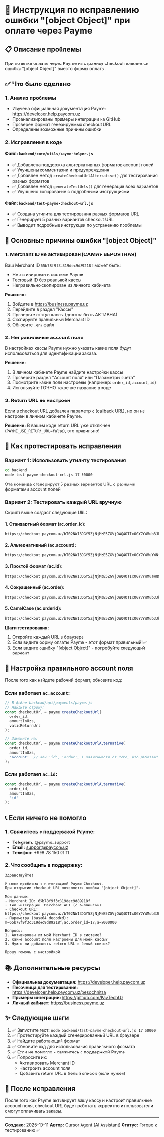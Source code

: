 # 🔧 Инструкция по исправлению ошибки "[object Object]" при оплате через Payme

## 📋 Описание проблемы

При попытке оплаты через Payme на странице checkout появляется ошибка "[object Object]" вместо формы оплаты.

## ✅ Что было сделано

### 1. Анализ проблемы
- Изучена официальная документация Payme: https://developer.help.paycom.uz
- Проанализированы примеры интеграции на GitHub
- Проверен формат генерируемых checkout URL
- Определены возможные причины ошибки

### 2. Исправления в коде

#### Файл: `backend/core/utils/payme-helper.js`
- ✅ Добавлена поддержка альтернативных форматов account полей
- ✅ Улучшены комментарии и предупреждения
- ✅ Добавлен метод `createCheckoutUrlAlternative()` для тестирования разных форматов
- ✅ Добавлен метод `generateTestUrls()` для генерации всех вариантов
- ✅ Улучшено логирование с подробными инструкциями

#### Файл: `backend/test-payme-checkout-url.js`
- ✅ Создана утилита для тестирования разных форматов URL
- ✅ Генерирует 5 разных вариантов checkout URL
- ✅ Выводит подробные инструкции по устранению проблемы

## 🎯 Основные причины ошибки "[object Object]"

### 1. **Merchant ID не активирован** (САМАЯ ВЕРОЯТНАЯ)
Ваш Merchant ID `65b78f9f3c319dec9d89218f` может быть:
- Не активирован в системе Payme
- Тестовый ID без реальной кассы
- Неправильно скопирован из личного кабинета

**Решение:**
1. Войдите в https://business.payme.uz
2. Перейдите в раздел "Кассы"
3. Проверьте статус кассы (должна быть АКТИВНА)
4. Скопируйте правильный Merchant ID
5. Обновите `.env` файл

### 2. **Неправильные account поля**
В настройках кассы Payme нужно указать какие поля будут использоваться для идентификации заказа.

**Решение:**
1. В личном кабинете Payme найдите настройки кассы
2. Проверьте раздел "Account поля" или "Параметры счета"
3. Посмотрите какие поля настроены (например: `order_id`, `account`, `id`)
4. Используйте ТОЧНО такое же название в коде

### 3. **Return URL не настроен**
Если в checkout URL добавлен параметр `c` (callback URL), но он не настроен в личном кабинете Payme.

**Решение:**
В вашем коде return URL уже отключен (`PAYME_USE_RETURN_URL=false`), это правильно!

## 🧪 Как протестировать исправления

### Вариант 1: Использовать утилиту тестирования

```bash
cd backend
node test-payme-checkout-url.js 17 50000
```

Эта команда сгенерирует 5 разных вариантов URL с разными форматами account полей.

### Вариант 2: Тестировать каждый URL вручную

Скрипт выше создаст следующие URL:

#### 1. Стандартный формат (ac.order_id):
```
https://checkout.paycom.uz/bT02NWI3OGY5ZjNjMzE5ZGVjOWQ4OTIxOGY7YWMub3JkZXJfaWQ9MTc7YT01MDAwMDAw
```

#### 2. Альтернативный (ac.account):
```
https://checkout.paycom.uz/bT02NWI3OGY5ZjNjMzE5ZGVjOWQ4OTIxOGY7YWMuYWNjb3VudD0xNzthPTUwMDAwMDA=
```

#### 3. Простой формат (ac.id):
```
https://checkout.paycom.uz/bT02NWI3OGY5ZjNjMzE5ZGVjOWQ4OTIxOGY7YWMuaWQ9MTc7YT01MDAwMDAw
```

#### 4. Сокращенный (ac.order):
```
https://checkout.paycom.uz/bT02NWI3OGY5ZjNjMzE5ZGVjOWQ4OTIxOGY7YWMub3JkZXI9MTc7YT01MDAwMDAw
```

#### 5. CamelCase (ac.orderId):
```
https://checkout.paycom.uz/bT02NWI3OGY5ZjNjMzE5ZGVjOWQ4OTIxOGY7YWMub3JkZXJJZD0xNzthPTUwMDAwMDA=
```

**Шаги тестирования:**
1. Откройте каждый URL в браузере
2. Если видите форму оплаты Payme - этот формат правильный! ✅
3. Если видите ошибку "[object Object]" - попробуйте следующий вариант

## 🔑 Настройка правильного account поля

После того как найдете рабочий формат, обновите код:

### Если работает `ac.account`:
```javascript
// В файле backend/api/payments/payme.js
// Найдите строку:
const checkoutUrl = payme.createCheckoutUrl(
  order_id,
  amountInUzs,
  validReturnUrl
);

// Замените на:
const checkoutUrl = payme.createCheckoutUrlAlternative(
  order_id,
  amountInUzs,
  'account'  // или 'id', 'order', в зависимости от того, что работает
);
```

### Если работает `ac.id`:
```javascript
const checkoutUrl = payme.createCheckoutUrlAlternative(
  order_id,
  amountInUzs,
  'id'
);
```

## 📞 Если ничего не помогло

### 1. Свяжитесь с поддержкой Payme:
- **Telegram:** @payme_support
- **Email:** support@paycom.uz
- **Телефон:** +998 78 150 01 11

### 2. Что сообщить в поддержку:
```
Здравствуйте!

У меня проблема с интеграцией Payme Checkout.
При открытии checkout URL появляется ошибка "[object Object]".

Мои данные:
- Merchant ID: 65b78f9f3c319dec9d89218f
- Тип интеграции: Merchant API (с биллингом)
- Checkout URL: https://checkout.paycom.uz/bT02NWI3OGY5ZjNjMzE5ZGVjOWQ4OTIxOGY7YWMub3JkZXJfaWQ9MTc7YT01MDAwMDAw
- Параметры (base64 decoded): m=65b78f9f3c319dec9d89218f;ac.order_id=17;a=5000000

Вопросы:
1. Активирован ли мой Merchant ID в системе?
2. Какие account поля настроены для моей кассы?
3. Нужно ли добавлять return URL в белый список?

Прошу помочь с настройкой.
```

## 📚 Дополнительные ресурсы

- **Официальная документация:** https://developer.help.paycom.uz
- **Песочница для тестирования:** https://developer.help.paycom.uz/pesochnitsa
- **Примеры интеграции:** https://github.com/PayTechUz
- **Личный кабинет:** https://business.payme.uz

## ✨ Следующие шаги

1. ✅ Запустите тест: `node backend/test-payme-checkout-url.js 17 50000`
2. ✅ Протестируйте каждый сгенерированный URL в браузере
3. ✅ Найдите работающий формат
4. ✅ Обновите код для использования правильного формата
5. ✅ Если не помогло - свяжитесь с поддержкой Payme
6. ✅ Попросите их:
   - Активировать Merchant ID
   - Настроить account поля
   - Добавить return URL в белый список (если нужен)

## 🎉 После исправления

После того как Payme активирует вашу кассу и настроит правильные account поля, checkout URL будет работать корректно и пользователи смогут оплачивать заказы.

---

**Создано:** 2025-10-11
**Автор:** Cursor Agent (AI Assistant)
**Статус:** Готово к тестированию ✅
